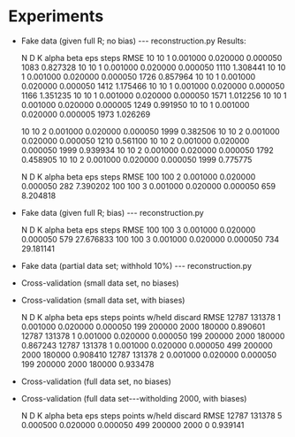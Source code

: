 Experiments
===========

-	Fake data (given full R; no bias) --- reconstruction.py
	Results:

       N	       D	       K	   alpha	    beta	     eps	   steps	    RMSE
      10	      10	       1	0.001000	0.020000	0.000050	    1083	0.827328
      10	      10	       1	0.001000	0.020000	0.000050	    1110	1.308441
      10	      10	       1	0.001000	0.020000	0.000050	    1726	0.857964
      10	      10	       1	0.001000	0.020000	0.000050	    1412	1.175466
      10	      10	       1	0.001000	0.020000	0.000050	    1166	1.351235
      10	      10	       1	0.001000	0.020000	0.000050	    1571	1.012256
      10	      10	       1	0.001000	0.020000	0.000005	    1249	0.991950
      10	      10	       1	0.001000	0.020000	0.000005	    1973	1.026269

      10	      10	       2	0.001000	0.020000	0.000050	    1999	0.382506
      10	      10	       2	0.001000	0.020000	0.000050	    1210	0.561100
      10	      10	       2	0.001000	0.020000	0.000050	    1999	0.939934
      10	      10	       2	0.001000	0.020000	0.000050	    1792	0.458905
      10	      10	       2	0.001000	0.020000	0.000050	    1999	0.775775

       N	       D	       K	   alpha	    beta	     eps	   steps	    RMSE
     100	     100	       2	0.001000	0.020000	0.000050	     282	7.390202
     100	     100	       3	0.001000	0.020000	0.000050	     659	8.204818

-	Fake data (given full R; bias) --- reconstruction.py
	
       N	       D	       K	   alpha	    beta	     eps	   steps	    RMSE
     100	     100	       3	0.001000	0.020000	0.000050	     579	27.676833
     100	     100	       3	0.001000	0.020000	0.000050	     734	29.181141

-	Fake data (partial data set; withhold 10%) --- reconstruction.py

-	Cross-validation (small data set, no biases)


-	Cross-validation (small data set, with biases)
	
       N	       D	       K	   alpha	    beta	     eps	   steps	  points	  w/held	 discard	    RMSE
   12787	  131378	       1	0.001000	0.020000	0.000050	     199	  200000	    2000	  180000	0.890601
   12787	  131378	       1	0.001000	0.020000	0.000050	     199	  200000	    2000	  180000	0.867243
   12787	  131378	       1	0.001000	0.020000	0.000050	     499	  200000	    2000	  180000	0.908410
   12787	  131378	       2	0.001000	0.020000	0.000050	     199	  200000	    2000	  180000	0.933478

-	Cross-validation (full data set, no biases)

-	Cross-validation (full data set---witholding 2000, with biases)

       N	       D	       K	   alpha	    beta	     eps	   steps	  points	  w/held	 discard	    RMSE
   12787	  131378	       5	0.000500	0.020000	0.000050	     499	  200000	    2000	       0	0.939141
